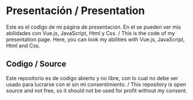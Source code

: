 # Presentación / Presentation

Este es el codigo de mi página de presentación. En el se pueden ver mis abilidades con Vue.js, JavaScript, Html y Css. / This is the code of my presentation page. Here, you can look my abilities with Vue.js, JavaScript, Html and Css.

## Codigo / Source

Este repositorio es de codigo abierto y no libre, con lo cual no debe ser usado para lucrarse con el sin mi consentimiento. / This repository is open source and not free, so it should not be used for profit without my consent.